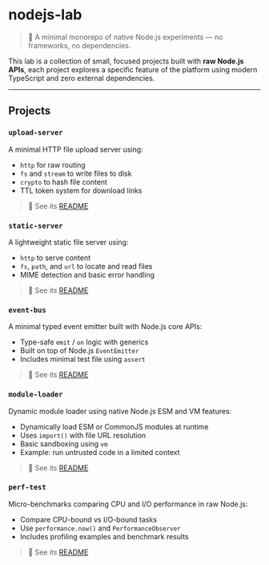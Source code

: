 # nodejs-lab

> 🧪 A minimal monorepo of native Node.js experiments — no frameworks, no dependencies.

This lab is a collection of small, focused projects built with **raw Node.js APIs**,
each project explores a specific feature of the platform using modern TypeScript and zero external dependencies.

---

## Projects

### `upload-server`

A minimal HTTP file upload server using:

- `http` for raw routing
- `fs` and `stream` to write files to disk
- `crypto` to hash file content
- TTL token system for download links

> 📄 See its [README](./apps/upload-server)

### `static-server`

A lightweight static file server using:

- `http` to serve content
- `fs`, `path`, and `url` to locate and read files
- MIME detection and basic error handling

> 📄 See its [README](./apps/static-server)

### `event-bus`

A minimal typed event emitter built with Node.js core APIs:

- Type-safe `emit` / `on` logic with generics
- Built on top of Node.js `EventEmitter`
- Includes minimal test file using `assert`

> 📄 See its [README](./apps/event-bus)

### `module-loader`

Dynamic module loader using native Node.js ESM and VM features:

- Dynamically load ESM or CommonJS modules at runtime
- Uses `import()` with file URL resolution
- Basic sandboxing using `vm`
- Example: run untrusted code in a limited context

> 📄 See its [README](./apps/module-loader)

### `perf-test`

Micro-benchmarks comparing CPU and I/O performance in raw Node.js:

- Compare CPU-bound vs I/O-bound tasks
- Use `performance.now()` and `PerformanceObserver`
- Includes profiling examples and benchmark results

> 📄 See its [README](./apps/perf-test)
